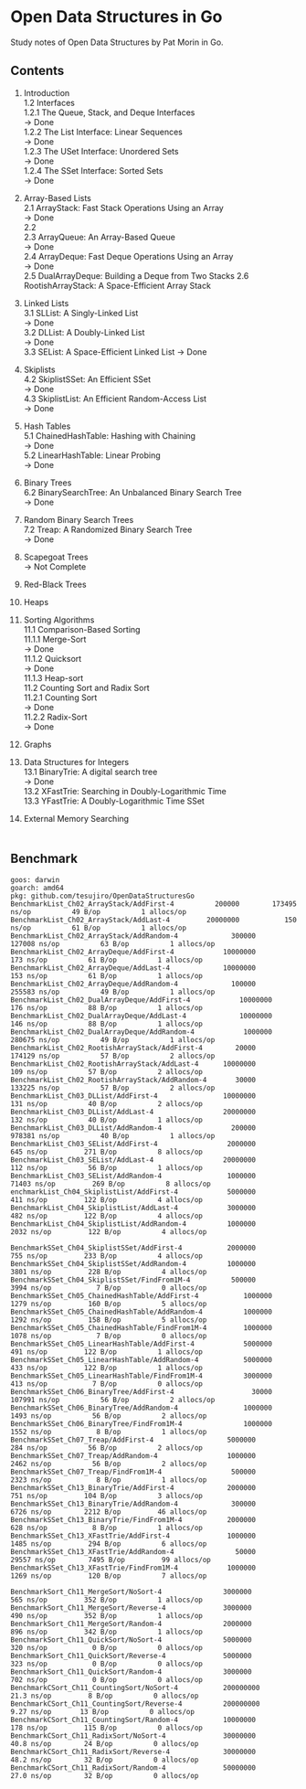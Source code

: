 # Open Data Structures in Go

 Study notes of Open Data Structures by Pat Morin in Go.

## Contents

1. Introduction  
 1.2 Interfaces  
  1.2.1 The Queue, Stack, and Deque Interfaces  
     -> Done  
  1.2.2 The List Interface: Linear Sequences  
     -> Done  
  1.2.3 The USet Interface: Unordered Sets  
     -> Done  
  1.2.4 The SSet Interface: Sorted Sets  
     -> Done  

2. Array-Based Lists  
 2.1 ArrayStack: Fast Stack Operations Using an Array  
  -> Done  
 2.2    
 2.3 ArrayQueue: An Array-Based Queue  
  -> Done  
 2.4 ArrayDeque: Fast Deque Operations Using an Array  
  -> Done  
 2.5 DualArrayDeque: Building a Deque from Two Stacks
 2.6 RootishArrayStack: A Space-Efficient Array Stack

3. Linked Lists  
 3.1 SLList: A Singly-Linked List  
  -> Done  
 3.2 DLList: A Doubly-Linked List  
  -> Done  
 3.3 SEList: A Space-Efficient Linked List
  -> Done  

4. Skiplists  
 4.2 SkiplistSSet: An Efficient SSet  
  -> Done  
 4.3 SkiplistList: An Efficient Random-Access List  
  -> Done  

5. Hash Tables  
 5.1 ChainedHashTable: Hashing with Chaining  
  -> Done  
 5.2 LinearHashTable: Linear Probing  
  -> Done  

6. Binary Trees  
 6.2 BinarySearchTree: An Unbalanced Binary Search Tree  
  -> Done  

7. Random Binary Search Trees  
 7.2 Treap: A Randomized Binary Search Tree  
  -> Done  

8. Scapegoat Trees  
  -> Not Complete  

9. Red-Black Trees  

10. Heaps  

11. Sorting Algorithms  
 11.1 Comparison-Based Sorting  
  11.1.1 Merge-Sort  
   -> Done  
  11.1.2 Quicksort  
   -> Done  
  11.1.3 Heap-sort  
 11.2 Counting Sort and Radix Sort  
  11.2.1 Counting Sort  
   -> Done  
  11.2.2 Radix-Sort  
   -> Done  

12. Graphs  

13. Data Structures for Integers  
 13.1 BinaryTrie: A digital search tree  
  -> Done  
 13.2 XFastTrie: Searching in Doubly-Logarithmic Time  
 13.3 YFastTrie: A Doubly-Logarithmic Time SSet  

14. External Memory Searching  
　　　
## Benchmark

```
goos: darwin
goarch: amd64
pkg: github.com/tesujiro/OpenDataStructuresGo
BenchmarkList_Ch02_ArrayStack/AddFirst-4 		  200000	    173495 ns/op	      49 B/op	       1 allocs/op
BenchmarkList_Ch02_ArrayStack/AddLast-4 	 	20000000	       150 ns/op	      61 B/op	       1 allocs/op
BenchmarkList_Ch02_ArrayStack/AddRandom-4         	  300000	    127008 ns/op	      63 B/op	       1 allocs/op
BenchmarkList_Ch02_ArrayDeque/AddFirst-4          	10000000	       173 ns/op	      61 B/op	       1 allocs/op
BenchmarkList_Ch02_ArrayDeque/AddLast-4           	10000000	       153 ns/op	      61 B/op	       1 allocs/op
BenchmarkList_Ch02_ArrayDeque/AddRandom-4         	  100000	    255583 ns/op	      49 B/op	       1 allocs/op
BenchmarkList_Ch02_DualArrayDeque/AddFirst-4         	10000000	       176 ns/op	      88 B/op	       1 allocs/op
BenchmarkList_Ch02_DualArrayDeque/AddLast-4          	10000000	       146 ns/op	      88 B/op	       1 allocs/op
BenchmarkList_Ch02_DualArrayDeque/AddRandom-4        	 1000000	    280675 ns/op	      49 B/op	       1 allocs/op
BenchmarkList_Ch02_RootishArrayStack/AddFirst-4   	   20000	    174129 ns/op	      57 B/op	       2 allocs/op
BenchmarkList_Ch02_RootishArrayStack/AddLast-4    	10000000	       109 ns/op	      57 B/op	       2 allocs/op
BenchmarkList_Ch02_RootishArrayStack/AddRandom-4  	   30000	    133225 ns/op	      57 B/op	       2 allocs/op
BenchmarkList_Ch03_DLList/AddFirst-4        	 	10000000	       131 ns/op	      40 B/op	       2 allocs/op
BenchmarkList_Ch03_DLList/AddLast-4         	 	20000000	       132 ns/op	      40 B/op	       1 allocs/op
BenchmarkList_Ch03_DLList/AddRandom-4       	 	  200000	    978381 ns/op	      40 B/op	       1 allocs/op
BenchmarkList_Ch03_SEList/AddFirst-4        	 	 2000000	       645 ns/op	     271 B/op	       8 allocs/op
BenchmarkList_Ch03_SEList/AddLast-4         	 	20000000	       112 ns/op	      56 B/op	       1 allocs/op
BenchmarkList_Ch03_SEList/AddRandom-4       	 	 1000000	     71403 ns/op	     269 B/op	       8 allocs/op
enchmarkList_Ch04_SkiplistList/AddFirst-4         	 5000000	       411 ns/op	     122 B/op	       4 allocs/op
BenchmarkList_Ch04_SkiplistList/AddLast-4          	 3000000	       482 ns/op	     122 B/op	       4 allocs/op
BenchmarkList_Ch04_SkiplistList/AddRandom-4        	 1000000	      2032 ns/op	     122 B/op	       4 allocs/op

BenchmarkSSet_Ch04_SkiplistSSet/AddFirst-4         	 2000000	       755 ns/op	     233 B/op	       4 allocs/op
BenchmarkSSet_Ch04_SkiplistSSet/AddRandom-4        	 1000000	      3801 ns/op	     228 B/op	       4 allocs/op
BenchmarkSSet_Ch04_SkiplistSSet/FindFrom1M-4       	  500000	      3994 ns/op	       7 B/op	       0 allocs/op
BenchmarkSSet_Ch05_ChainedHashTable/AddFirst-4         	 1000000	      1279 ns/op	     160 B/op	       5 allocs/op
BenchmarkSSet_Ch05_ChainedHashTable/AddRandom-4        	 1000000	      1292 ns/op	     158 B/op	       5 allocs/op
BenchmarkSSet_Ch05_ChainedHashTable/FindFrom1M-4       	 1000000	      1078 ns/op	       7 B/op	       0 allocs/op
BenchmarkSSet_Ch05_LinearHashTable/AddFirst-4          	 5000000	       491 ns/op	     122 B/op	       1 allocs/op
BenchmarkSSet_Ch05_LinearHashTable/AddRandom-4         	 5000000	       433 ns/op	     122 B/op	       1 allocs/op
BenchmarkSSet_Ch05_LinearHashTable/FindFrom1M-4        	 3000000	       413 ns/op	       7 B/op	       0 allocs/op
BenchmarkSSet_Ch06_BinaryTree/AddFirst-4               	   30000	    107991 ns/op	      56 B/op	       2 allocs/op
BenchmarkSSet_Ch06_BinaryTree/AddRandom-4              	 1000000	      1493 ns/op	      56 B/op	       2 allocs/op
BenchmarkSSet_Ch06_BinaryTree/FindFrom1M-4             	 1000000	      1552 ns/op	       8 B/op	       1 allocs/op
BenchmarkSSet_Ch07_Treap/AddFirst-4           		 5000000	       284 ns/op	      56 B/op	       2 allocs/op
BenchmarkSSet_Ch07_Treap/AddRandom-4          		 1000000	      2462 ns/op	      56 B/op	       2 allocs/op
BenchmarkSSet_Ch07_Treap/FindFrom1M-4         		  500000	      2323 ns/op	       8 B/op	       1 allocs/op
BenchmarkSSet_Ch13_BinaryTrie/AddFirst-4         	 2000000	       751 ns/op	     104 B/op	       3 allocs/op
BenchmarkSSet_Ch13_BinaryTrie/AddRandom-4        	  300000	      6726 ns/op	    2212 B/op	      46 allocs/op
BenchmarkSSet_Ch13_BinaryTrie/FindFrom1M-4       	 2000000	       628 ns/op	       8 B/op	       1 allocs/op
BenchmarkSSet_Ch13_XFastTrie/AddFirst-4          	 1000000	      1485 ns/op	     294 B/op	       6 allocs/op
BenchmarkSSet_Ch13_XFastTrie/AddRandom-4         	   50000	     29557 ns/op	    7495 B/op	      99 allocs/op
BenchmarkSSet_Ch13_XFastTrie/FindFrom1M-4        	 1000000	      1269 ns/op	     120 B/op	       7 allocs/op

BenchmarkSort_Ch11_MergeSort/NoSort-4         	 	3000000		       565 ns/op	     352 B/op	       1 allocs/op
BenchmarkSort_Ch11_MergeSort/Reverse-4        	 	3000000		       490 ns/op	     352 B/op	       1 allocs/op
BenchmarkSort_Ch11_MergeSort/Random-4         	 	2000000		       896 ns/op	     342 B/op	       1 allocs/op
BenchmarkSort_Ch11_QuickSort/NoSort-4         	 	5000000		       320 ns/op	       0 B/op	       0 allocs/op
BenchmarkSort_Ch11_QuickSort/Reverse-4        	 	5000000		       323 ns/op	       0 B/op	       0 allocs/op
BenchmarkSort_Ch11_QuickSort/Random-4         	 	3000000		       702 ns/op	       0 B/op	       0 allocs/op
BenchmarkCSort_Ch11_CountingSort/NoSort-4         	200000000	        21.3 ns/op	       8 B/op	       0 allocs/op
BenchmarkCSort_Ch11_CountingSort/Reverse-4        	200000000	         9.27 ns/op	      13 B/op	       0 allocs/op
BenchmarkCSort_Ch11_CountingSort/Random-4         	10000000	       178 ns/op	     115 B/op	       0 allocs/op
BenchmarkCSort_Ch11_RadixSort/NoSort-4            	30000000	        40.8 ns/op	      24 B/op	       0 allocs/op
BenchmarkCSort_Ch11_RadixSort/Reverse-4           	30000000	        48.2 ns/op	      32 B/op	       0 allocs/op
BenchmarkCSort_Ch11_RadixSort/Random-4            	50000000	        27.0 ns/op	      32 B/op	       0 allocs/op
```
